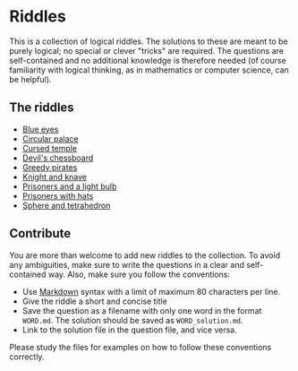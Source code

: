 Riddles
=======

This is a collection of logical riddles. The solutions to these are meant to be
purely logical; no special or clever "tricks" are required. The questions are
self-contained and no additional knowledge is therefore needed (of course
familiarity with logical thinking, as in mathematics or computer science, can be
helpful).

## The riddles

- [Blue eyes](riddles/eyes.md)
- [Circular palace](riddles/palace.md)
- [Cursed temple](riddles/temple.md)
- [Devil's chessboard](riddles/chess.md)
- [Greedy pirates](riddles/pirates.md)
- [Knight and knave](riddles/knight.md)
- [Prisoners and a light bulb](riddles/bulb.md)
- [Prisoners with hats](riddles/hats.md)
- [Sphere and tetrahedron](riddles/sphere.md)


## Contribute

You are more than welcome to add new riddles to the collection. To avoid any
ambiguities, make sure to write the questions in a clear and self-contained
way. Also, make sure you follow the conventions:

* Use [Markdown](https://en.wikipedia.org/wiki/Markdown) syntax with a limit of
  maximum 80 characters per line.
* Give the riddle a short and concise title
* Save the question as a filename with only one word in the format
  `WORD.md`. The solution should be saved as `WORD_solution.md`.
* Link to the solution file in the question file, and vice versa.

Please study the files for examples on how to follow these conventions
correctly.
